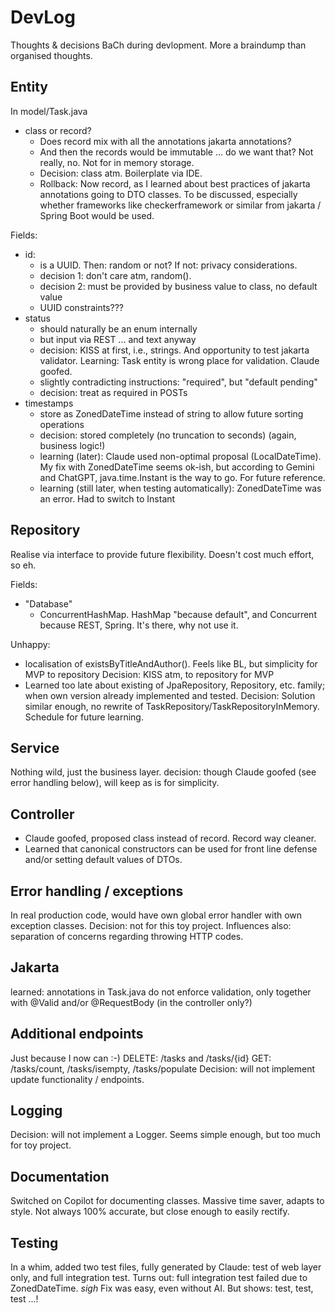 # DevLog

Thoughts & decisions BaCh during devlopment. More a braindump than organised thoughts.

## Entity

In model/Task.java

- class or record?
  - Does record mix with all the annotations jakarta annotations?
  - And then the records would be immutable ... do we want that? Not really, no. Not for
    in memory storage.
  - Decision: class atm. Boilerplate via IDE.
  - Rollback: Now record, as I learned about best practices of jakarta annotations going
    to DTO classes. To be discussed, especially whether frameworks like checkerframework
    or similar from jakarta / Spring Boot would be used.

Fields:

- id:
  - is a UUID. Then: random or not? If not: privacy considerations.
  - decision 1: don't care atm, random().
  - decision 2: must be provided by business value to class, no default value
  - UUID constraints???
- status
  - should naturally be an enum internally
  - but input via REST ... and text anyway
  - decision: KISS at first, i.e., strings. And opportunity to test jakarta validator.
    Learning: Task entity is wrong place for validation. Claude goofed.
  - slightly contradicting instructions: "required", but "default pending"
  - decision: treat as required in POSTs
- timestamps
  - store as ZonedDateTime instead of string to allow future sorting operations
  - decision: stored completely (no truncation to seconds) (again, business logic!)
  - learning (later): Claude used non-optimal proposal (LocalDateTime). My fix with ZonedDateTime seems ok-ish, but according to Gemini and ChatGPT, java.time.Instant is the way to go. For future reference.
  - learning (still later, when testing automatically): ZonedDateTime was an error. Had to switch to Instant

## Repository

Realise via interface to provide future flexibility. Doesn't cost much effort, so eh.

Fields:

- "Database"
  - ConcurrentHashMap. HashMap "because default", and Concurrent because REST, Spring.
    It's there, why not use it.

Unhappy:

- localisation of existsByTitleAndAuthor(). Feels like BL, but simplicity for MVP to
  repository
  Decision: KISS atm, to repository for MVP
- Learned too late about existing of JpaRepository, Repository, etc. family; when own version already
  implemented and tested.
  Decision: Solution similar enough, no rewrite of TaskRepository/TaskRepositoryInMemory. Schedule for future learning.

## Service

Nothing wild, just the business layer.
decision: though Claude goofed (see error handling below), will keep as is for simplicity.

## Controller

- Claude goofed, proposed class instead of record. Record way cleaner.
- Learned that canonical constructors can be used for front line defense and/or setting
default values of DTOs.

## Error handling / exceptions

In real production code, would have own global error handler with own exception classes.
Decision: not for this toy project. Influences also: separation of concerns regarding throwing
HTTP codes.

## Jakarta

learned: annotations in Task.java do not enforce validation, only together
with @Valid and/or @RequestBody (in the controller only?)

## Additional endpoints

Just because I now can :-)
DELETE: /tasks and /tasks/{id}
GET: /tasks/count, /tasks/isempty, /tasks/populate
Decision: will not implement update functionality / endpoints.

## Logging

Decision: will not implement a Logger. Seems simple enough, but too much for toy project.

## Documentation

Switched on Copilot for documenting classes. Massive time saver, adapts to style. Not always 100% accurate, but close enough to easily rectify.

## Testing

In a whim, added two test files, fully generated by Claude: test of web layer only, and full integration test. Turns out: full integration test failed due to ZonedDateTime. *sigh*
Fix was easy, even without AI. But shows: test, test, test ...!
